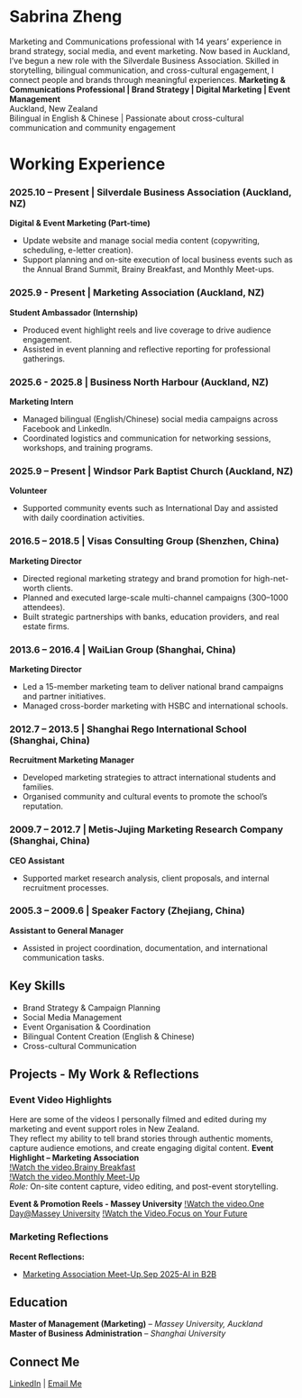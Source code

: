 #   Sabrina Zheng
Marketing and Communications professional with 14 years’ experience in brand strategy, social media, and event marketing. Now based in Auckland, I’ve begun a new role with the Silverdale Business Association. Skilled in storytelling, bilingual communication, and cross-cultural engagement, I connect people and brands through meaningful experiences.
**Marketing & Communications Professional | Brand Strategy | Digital Marketing | Event Management**  
 Auckland, New Zealand  
 Bilingual in English & Chinese | Passionate about cross-cultural communication and community engagement  

#   Working Experience  
### **2025.10 – Present | Silverdale Business Association (Auckland, NZ)**
**Digital & Event Marketing (Part-time)**  
- Update website and manage social media content (copywriting, scheduling, e-letter creation).  
- Support planning and on-site execution of local business events such as the Annual Brand Summit, Brainy Breakfast, and Monthly Meet-ups.  

### **2025.9 - Present | Marketing Association (Auckland, NZ)**
**Student Ambassador (Internship)**  
- Produced event highlight reels and live coverage to drive audience engagement.  
- Assisted in event planning and reflective reporting for professional gatherings.  

### **2025.6 - 2025.8 | Business North Harbour (Auckland, NZ)**
**Marketing Intern**  
- Managed bilingual (English/Chinese) social media campaigns across Facebook and LinkedIn.  
- Coordinated logistics and communication for networking sessions, workshops, and training programs.  

### **2025.9 – Present | Windsor Park Baptist Church (Auckland, NZ)**
**Volunteer**  
- Supported community events such as International Day and assisted with daily coordination activities.  

### **2016.5 – 2018.5 | Visas Consulting Group (Shenzhen, China)**
**Marketing Director**  
- Directed regional marketing strategy and brand promotion for high-net-worth clients.  
- Planned and executed large-scale multi-channel campaigns (300–1000 attendees).  
- Built strategic partnerships with banks, education providers, and real estate firms.  

### **2013.6 – 2016.4 | WaiLian Group (Shanghai, China)**
**Marketing Director**  
- Led a 15-member marketing team to deliver national brand campaigns and partner initiatives.  
- Managed cross-border marketing with HSBC and international schools.  

### **2012.7 – 2013.5 | Shanghai Rego International School (Shanghai, China)**
**Recruitment Marketing Manager**  
- Developed marketing strategies to attract international students and families.  
- Organised community and cultural events to promote the school’s reputation.  

### **2009.7 – 2012.7 | Metis-Jujing Marketing Research Company (Shanghai, China)**
**CEO Assistant**  
- Supported market research analysis, client proposals, and internal recruitment processes.  

### **2005.3 – 2009.6 | Speaker Factory (Zhejiang, China)**
**Assistant to General Manager**  
- Assisted in project coordination, documentation, and international communication tasks.  

## Key Skills
- Brand Strategy & Campaign Planning  
- Social Media Management  
- Event Organisation & Coordination  
- Bilingual Content Creation (English & Chinese)  
- Cross-cultural Communication

## Projects - My Work & Reflections

### Event Video Highlights
Here are some of the videos I personally filmed and edited during my marketing and event support roles in New Zealand.  
They reflect my ability to tell brand stories through authentic moments, capture audience emotions, and create engaging digital content.
**Event Highlight – Marketing Association**  
[!Watch the video.Brainy Breakfast](https://youtube.com/shorts/FfgbySwHwzM?feature=share)  
[!Watch the video.Monthly Meet-Up](https://youtube.com/shorts/CeO3JJ_VcGY?feature=share)  
*Role:* On-site content capture, video editing, and post-event storytelling.  

**Event & Promotion Reels - Massey University**
[!Watch the video.One Day@Massey University](https://youtube.com/shorts/IdSLhxBmZIM?feature=share)
[!Watch the Video.Focus on Your Future](https://youtube.com/shorts/IdSLhxBmZIM?feature=share)

### Marketing Reflections
**Recent Reflections:**  
- [Marketing Association Meet-Up.Sep 2025-AI in B2B](https://docs.google.com/document/d/1epT2AknqwKifwKKBXXMSkRusFUPcvNSr/edit?usp=drive_link&ouid=111504234621745885924&rtpof=true&sd=true)  


##  Education
**Master of Management (Marketing)** – *Massey University, Auckland*  
**Master of Business Administration** – *Shanghai University*  
 
##  Connect Me 
[LinkedIn](https://www.linkedin.com/in/sabrina-yan-zheng/) | [Email Me](mailto:sabrinaz0603@gmail.com)
